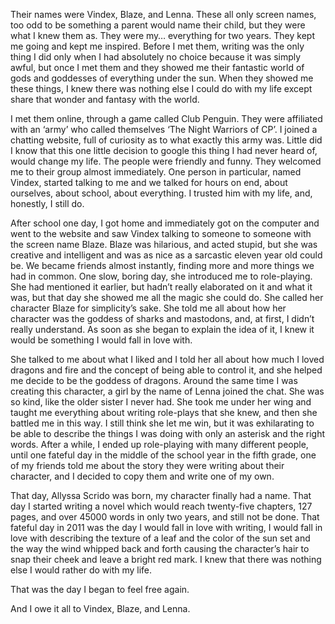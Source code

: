Their names were Vindex, Blaze, and Lenna. These all only screen names, too odd to be something a parent would name their child, but they were what I knew them as. They were my… everything for two years. They kept me going and kept me inspired. Before I met them, writing was the only thing I did only when I had absolutely no choice because it was simply awful, but once I met them and they showed me their fantastic world of gods and goddesses of everything under the sun. When they showed me these things, I knew there was nothing else I could do with my life except share that wonder and fantasy with the world.

I met them online, through a game called Club Penguin. They were affiliated with an ‘army’ who called themselves ‘The Night Warriors of CP’. I joined a chatting website, full of curiosity as to what exactly this army was. Little did I know that this one little decision to google this thing I had never heard of, would change my life. The people were friendly and funny. They welcomed me to their group almost immediately. One person in particular, named Vindex, started talking to me and we talked for hours on end, about ourselves, about school, about everything. I trusted him with my life, and, honestly, I still do.

After school one day, I got home and immediately got on the computer and went to the website and saw Vindex talking to someone to someone with the screen name Blaze. Blaze was hilarious, and acted stupid, but she was creative and intelligent and was as nice as a sarcastic eleven year old could be. We became friends almost instantly, finding more and more things we had in common. One slow, boring day, she introduced me to role-playing. She had mentioned it earlier, but hadn’t really elaborated on it and what it was, but that day she showed me all the magic she could do. She called her character Blaze for simplicity’s sake. She told me all about how her character was the goddess of sharks and mastodons, and, at first, I didn’t really understand. As soon as she began to explain the idea of it, I knew it would be something I would fall in love with.

She talked to me about what I liked and I told her all about how much I loved dragons and fire and the concept of being able to control it, and she helped me decide to be the goddess of dragons. Around the same time I was creating this character, a girl by the name of Lenna joined the chat. She was so kind, like the older sister I never had. She took me under her wing and taught me everything about writing role-plays that she knew, and then she battled me in this way. I still think she let me win, but it was exhilarating to be able to describe the things I was doing with only an asterisk and the right words. After a while, I ended up role-playing with many different people, until one fateful day in the middle of the school year in the fifth grade, one of my friends told me about the story they were writing about their character, and I decided to copy them and write one of my own. 

That day, Allyssa Scrido was born, my character finally had a name. That day I started writing a novel which would reach twenty-five chapters, 127 pages, and over 45000 words in only two years, and still not be done. That fateful day in 2011 was the day I would fall in love with writing, I would fall in love with describing the texture of a leaf and the color of the sun set and the way the wind whipped back and forth causing the character’s hair to snap their cheek and leave a bright red mark. I knew that there was nothing else I would rather do with my life.

That was the day I began to feel free again.

And I owe it all to Vindex, Blaze, and Lenna.
